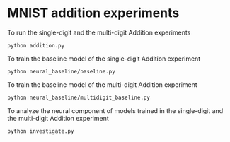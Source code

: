 # MNIST addition experiments
To run the single-digit and the multi-digit Addition experiments

```
python addition.py
```

To train the baseline model of the single-digit Addition experiment


```
python neural_baseline/baseline.py
```

To train the baseline model of the multi-digit Addition experiment


```
python neural_baseline/multidigit_baseline.py
```

To analyze the neural component of models trained in the single-digit and the multi-digit Addition experiment

```
python investigate.py
```
